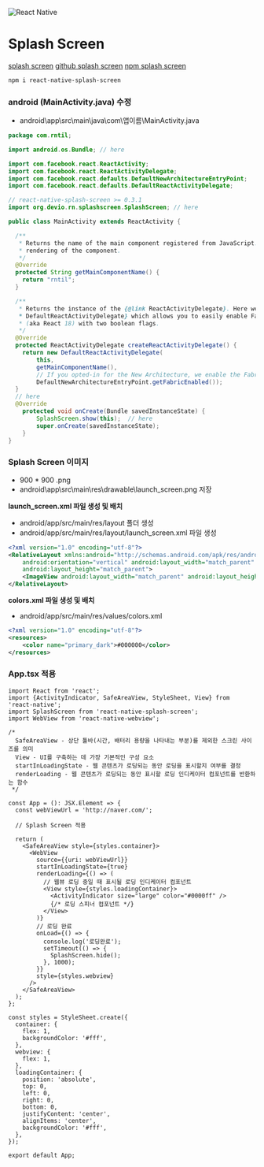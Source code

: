 ![React Native](https://velog.velcdn.com/images/imysh578/post/1f54af4b-6908-44fd-9072-3542ab10fe36/image.png)

# Splash Screen

[splash screen](https://til-choonham.tistory.com/530)
[github splash screen](https://github.com/crazycodeboy/react-native-splash-screen)
[npm splash screen](https://www.npmjs.com/package/react-native-splash-screen)

```bash
npm i react-native-splash-screen
```

### android (MainActivity.java) 수정

- android\app\src\main\java\com\앱이름\MainActivity.java

```java
package com.rntil;

import android.os.Bundle; // here

import com.facebook.react.ReactActivity;
import com.facebook.react.ReactActivityDelegate;
import com.facebook.react.defaults.DefaultNewArchitectureEntryPoint;
import com.facebook.react.defaults.DefaultReactActivityDelegate;

// react-native-splash-screen >= 0.3.1
import org.devio.rn.splashscreen.SplashScreen; // here

public class MainActivity extends ReactActivity {

  /**
   * Returns the name of the main component registered from JavaScript. This is used to schedule
   * rendering of the component.
   */
  @Override
  protected String getMainComponentName() {
    return "rntil";
  }

  /**
   * Returns the instance of the {@link ReactActivityDelegate}. Here we use a util class {@link
   * DefaultReactActivityDelegate} which allows you to easily enable Fabric and Concurrent React
   * (aka React 18) with two boolean flags.
   */
  @Override
  protected ReactActivityDelegate createReactActivityDelegate() {
    return new DefaultReactActivityDelegate(
        this,
        getMainComponentName(),
        // If you opted-in for the New Architecture, we enable the Fabric Renderer.
        DefaultNewArchitectureEntryPoint.getFabricEnabled());
  }
  // here
  @Override
    protected void onCreate(Bundle savedInstanceState) {
        SplashScreen.show(this);  // here
        super.onCreate(savedInstanceState);
    }
}

```

### Splash Screen 이미지

- 900 \* 900 .png
- android\app\src\main\res\drawable\launch_screen.png
  저장

**launch_screen.xml 파일 생성 및 배치**

- android/app/src/main/res/layout 폴더 생성
- android/app/src/main/res/layout/launch_screen.xml 파일 생성

```xml
<?xml version="1.0" encoding="utf-8"?>
<RelativeLayout xmlns:android="http://schemas.android.com/apk/res/android"
    android:orientation="vertical" android:layout_width="match_parent"
    android:layout_height="match_parent">
    <ImageView android:layout_width="match_parent" android:layout_height="match_parent" android:src="@drawable/launch_screen" android:scaleType="centerCrop" />
</RelativeLayout>
```

**colors.xml 파일 생성 및 배치**

- android/app/src/main/res/values/colors.xml

```xml
<?xml version="1.0" encoding="utf-8"?>
<resources>
    <color name="primary_dark">#000000</color>
</resources>
```

### App.tsx 적용

```tsx
import React from 'react';
import {ActivityIndicator, SafeAreaView, StyleSheet, View} from 'react-native';
import SplashScreen from 'react-native-splash-screen';
import WebView from 'react-native-webview';

/*
  SafeAreaView - 상단 툴바(시간, 배터리 용량을 나타내는 부분)를 제외한 스크린 사이즈를 의미
  View - UI를 구축하는 데 가장 기본적인 구성 요소
  startInLoadingState - 웹 콘텐츠가 로딩되는 동안 로딩을 표시할지 여부를 결정
  renderLoading - 웹 콘텐츠가 로딩되는 동안 표시할 로딩 인디케이터 컴포넌트를 반환하는 함수
 */

const App = (): JSX.Element => {
  const webViewUrl = 'http://naver.com/';

  // Splash Screen 적용

  return (
    <SafeAreaView style={styles.container}>
      <WebView
        source={{uri: webViewUrl}}
        startInLoadingState={true}
        renderLoading={() => (
          // 웹뷰 로딩 중일 때 표시될 로딩 인디케이터 컴포넌트
          <View style={styles.loadingContainer}>
            <ActivityIndicator size="large" color="#0000ff" />
            {/* 로딩 스피너 컴포넌트 */}
          </View>
        )}
        // 로딩 완료
        onLoad={() => {
          console.log('로딩완료');
          setTimeout(() => {
            SplashScreen.hide();
          }, 1000);
        }}
        style={styles.webview}
      />
    </SafeAreaView>
  );
};

const styles = StyleSheet.create({
  container: {
    flex: 1,
    backgroundColor: '#fff',
  },
  webview: {
    flex: 1,
  },
  loadingContainer: {
    position: 'absolute',
    top: 0,
    left: 0,
    right: 0,
    bottom: 0,
    justifyContent: 'center',
    alignItems: 'center',
    backgroundColor: '#fff',
  },
});

export default App;
```
